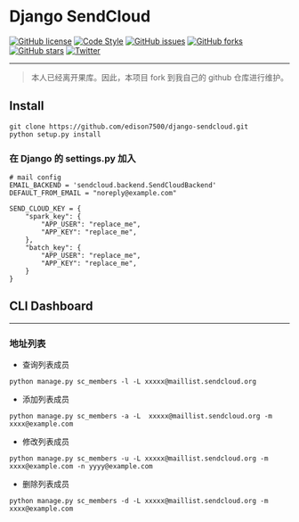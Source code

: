 # Django SendCloud


[![GitHub license](https://img.shields.io/github/license/edison7500/django-sendcloud.svg)](https://github.com/edison7500/django-sendcloud/blob/master/LICENSE)
[![Code Style](https://img.shields.io/badge/code%20style-black-000000.svg)](https://github.com/psf/black)
[![GitHub issues](https://img.shields.io/github/issues/edison7500/django-sendcloud.svg)](https://github.com/edison7500/django-sendcloud/issues)
[![GitHub forks](https://img.shields.io/github/forks/edison7500/django-sendcloud.svg)](https://github.com/edison7500/django-sendcloud/network)
[![GitHub stars](https://img.shields.io/github/stars/edison7500/django-sendcloud.svg)](https://github.com/edison7500/django-sendcloud/stargazers)
[![Twitter](https://img.shields.io/twitter/url/https/github.com/edison7500/django-sendcloud.svg?style=social)](https://twitter.com/intent/tweet?text=Wow:&url=https%3A%2F%2Fgithub.com%2Fedison7500%2Fdjango-sendcloud)


---

> 本人已经离开果库。因此，本项目 fork 到我自己的 github 仓库进行维护。


## Install 

```.shell script
git clone https://github.com/edison7500/django-sendcloud.git
python setup.py install
```

### 在 Django 的 settings.py 加入  

```.python
# mail config
EMAIL_BACKEND = 'sendcloud.backend.SendCloudBackend'
DEFAULT_FROM_EMAIL = "noreply@example.com"

SEND_CLOUD_KEY = {
    "spark_key": {
        "APP_USER": "replace_me",
        "APP_KEY": "replace_me",
    },
    "batch_key": {
        "APP_USER": "replace_me",
        "APP_KEY": "replace_me",
    }
}

```


## CLI Dashboard

---

### 地址列表

* 查询列表成员
```.shell
python manage.py sc_members -l -L xxxxx@maillist.sendcloud.org
```

* 添加列表成员
```.shell
python manage.py sc_members -a -L  xxxxx@maillist.sendcloud.org -m xxxx@example.com
```
    
* 修改列表成员
```.shell
python manage.py sc_members -u -L xxxxx@maillist.sendcloud.org -m xxxx@example.com -n yyyy@example.com
```

* 删除列表成员
```.shell
python manage.py sc_members -d -L xxxxx@maillist.sendcloud.org -m xxxx@example.com
```

